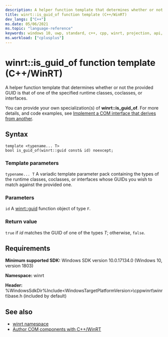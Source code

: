 ```yaml
---
description: A helper function template that determines whether or not the provided GUID is that of one of the specified runtime classes, coclasses, or interfaces.
title: winrt::is_guid_of function template (C++/WinRT)
dev_langs: ["C++"]
ms.date: 05/06/2021
ms.topic: "language-reference"
keywords: windows 10, uwp, standard, c++, cpp, winrt, projection, api, reference, is_guid_of
ms.workload: ["cplusplus"]
---
```


# winrt::is_guid_of function template (C++/WinRT)

A helper function template that determines whether or not the provided GUID is that of one of the specified runtime classes, coclasses, or interfaces.

You can provide your own specialization(s) of **winrt::is_guid_of**. For more details, and code examples, see [Implement a COM interface that derives from another](/windows/uwp/cpp-and-winrt-apis/author-coclasses#implement-a-com-interface-that-derives-from-another).

## Syntax

```cppwinrt
template <typename... T>
bool is_guid_of(winrt::guid const& id) noexcept;
```

### Template parameters

`typename... T`
A variadic template parameter pack containing the types of the runtime classes, coclasses, or interfaces whose GUIDs you wish to match against the provided one.

### Parameters

`id`
A [winrt::guid](./guid.md) function object of type `F`.

### Return value
`true` if *id* matches the GUID of one of the types *T*; otherwise, `false`.

## Requirements

**Minimum supported SDK:** Windows SDK version 10.0.17134.0 (Windows 10, version 1803)

**Namespace:** winrt

**Header:** %WindowsSdkDir%Include\<WindowsTargetPlatformVersion>\cppwinrt\winrt\base.h (included by default)

## See also 

* [winrt namespace](./winrt.md)
* [Author COM components with C++/WinRT](/windows/uwp/cpp-and-winrt-apis/author-coclasses)